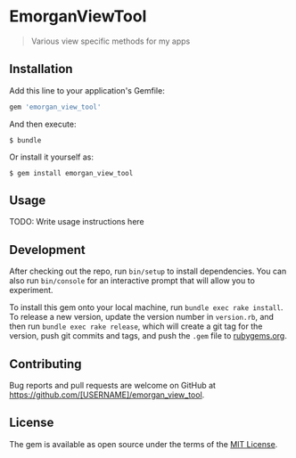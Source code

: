 # EmorganViewTool

> Various view specific methods for my apps

## Installation

Add this line to your application's Gemfile:

```ruby
gem 'emorgan_view_tool'
```

And then execute:

    $ bundle

Or install it yourself as:

    $ gem install emorgan_view_tool

## Usage

TODO: Write usage instructions here

## Development

After checking out the repo, run `bin/setup` to install dependencies. You can also run `bin/console` for an interactive prompt that will allow you to experiment.

To install this gem onto your local machine, run `bundle exec rake install`. To release a new version, update the version number in `version.rb`, and then run `bundle exec rake release`, which will create a git tag for the version, push git commits and tags, and push the `.gem` file to [rubygems.org](https://rubygems.org).

## Contributing

Bug reports and pull requests are welcome on GitHub at https://github.com/[USERNAME]/emorgan_view_tool.

## License

The gem is available as open source under the terms of the [MIT License](https://opensource.org/licenses/MIT).
